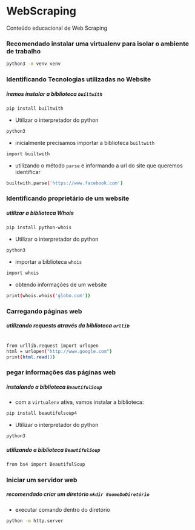 # WebScraping

Conteúdo educacional de Web Scraping

### Recomendado instalar uma virtualenv para isolar o ambiente de trabalho

```bash
python3 -m venv venv
```

### Identificando Tecnologias utilizadas no Website

##### iremos instalar a biblioteca `builtwith`

```bash
pip install builtwith
```

- Utilizar o interpretador do python

```bash
python3
```

- inicialmente precisamos importar a biblioteca `builtwith`

```bash
import builtwith
```

- utilizando o método `parse` e informando a url do site que queremos identificar

```bash
builtwith.parse('https://www.facebook.com')
```

### Identificando proprietário de um website

##### utilizar a biblioteca Whois

```bash
pip install python-whois
```

- Utilizar o interpretador do python

```bash
python3
```

- importar a biblioteca `whois`

```bash
import whois
```

- obtendo informações de um website

```bash
print(whois.whois('globo.com'))
```

### Carregando páginas web

##### utilizando requests através da biblioteca `urllib`

```bash

from urllib.request import urlopen
html = urlopen("http://www.google.com")
print(html.read())
```

### pegar informações das páginas web

##### instalando a biblioteca `BeautifulSoup`

- com a `virtualenv` ativa, vamos instalar a biblioteca:

```bash
pip install beautifulsoup4
```

- Utilizar o interpretador do python

```bash
python3
```

##### utilizando a biblioteca `BeautifulSoup`

```bash
from bs4 import BeautifulSoup
```

### Iniciar um servidor web

##### recomendado criar um diretório `mkdir #nomeDoDiretório`

- executar comando dentro do diretório

```bash
python -m http.server
```
